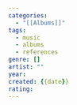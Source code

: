 ```yaml
---
categories:
  - "[[Albums]]"
tags:
  - music
  - albums
  - references
genre: []
artist: ""
year: 
created: {{date}}
rating:
---
```


